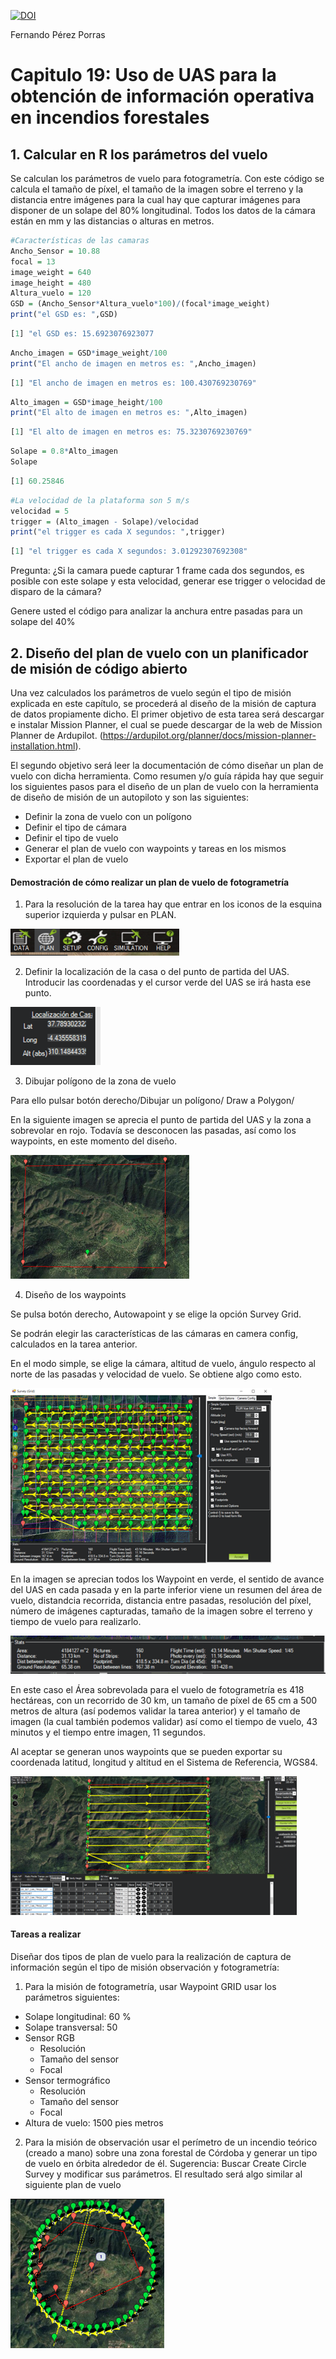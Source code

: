 [![DOI](https://zenodo.org/badge/761136793.svg)](https://zenodo.org/doi/10.5281/zenodo.10731036)

Fernando Pérez Porras

# Capitulo 19: Uso de UAS para la obtención de información operativa en incendios forestales

## 1. Calcular en R los parámetros del vuelo

Se calculan los parámetros de vuelo para fotogrametría. Con este código se calcula el tamaño de píxel, el tamaño de la imagen sobre el terreno y la distancia entre imágenes para la cual hay que capturar imágenes para disponer de un solape del 80% longitudinal. Todos los datos de la cámara están en mm y las distancias o alturas en metros.

```r
#Características de las camaras
Ancho_Sensor = 10.88
focal = 13
image_weight = 640
image_height = 480
Altura_vuelo = 120
GSD = (Ancho_Sensor*Altura_vuelo*100)/(focal*image_weight)
print("el GSD es: ",GSD)
```

```r annotate
[1] "el GSD es: 15.6923076923077
```

```r
Ancho_imagen = GSD*image_weight/100
print("El ancho de imagen en metros es: ",Ancho_imagen)
```

```r annotate
[1] "El ancho de imagen en metros es: 100.430769230769"
```

```r
Alto_imagen = GSD*image_height/100
print("El alto de imagen en metros es: ",Alto_imagen)
```

```r annotate
[1] "El alto de imagen en metros es: 75.3230769230769"
```

```r
Solape = 0.8*Alto_imagen
Solape
```

```r annotate
[1] 60.25846
```

```r
#La velocidad de la plataforma son 5 m/s
velocidad = 5
trigger = (Alto_imagen - Solape)/velocidad
print("el trigger es cada X segundos: ",trigger)
```

```r annotate
[1] "el trigger es cada X segundos: 3.01292307692308"
```

Pregunta: ¿Si la camara puede capturar 1 frame cada dos segundos, es posible con este solape y esta velocidad, generar ese trigger o velocidad de disparo de la cámara?

Genere usted el código para analizar la anchura entre pasadas para un solape del 40%

## 2. Diseño del plan de vuelo con un planificador de misión de código abierto

Una vez calculados los parámetros de vuelo según el tipo de misión explicada en este capítulo, se procederá al diseño de la misión de captura de datos propiamente dicho. El primer objetivo de esta tarea será descargar e instalar Mission Planner, el cual se puede descargar de la web de Mission Planner de Ardupilot. (https://ardupilot.org/planner/docs/mission-planner-installation.html).

El segundo objetivo será leer la documentación de cómo diseñar un plan de vuelo con dicha herramienta. Como resumen y/o guía rápida hay que seguir los siguientes pasos para el diseño de un plan de vuelo con la herramienta de diseño de misión de un autopiloto y son las siguientes:
- Definir la zona de vuelo con un polígono
- Definir el tipo de cámara
- Definir el tipo de vuelo
- Generar el plan de vuelo con waypoints y tareas en los mismos
- Exportar el plan de vuelo

 #### Demostración de cómo realizar un plan de vuelo de fotogrametría

1. Para la resolución de la tarea hay que entrar en los iconos de la esquina superior izquierda y pulsar en PLAN.

![](./Auxiliares/Imagen1.png)

2.	Definir la localización de la casa o del punto de partida del UAS. Introducir las coordenadas y el cursor verde del UAS se irá hasta ese punto.

![](./Auxiliares/Imagen2.png)

3.	Dibujar polígono de la zona de vuelo

Para ello pulsar botón derecho/Dibujar un polígono/ Draw a Polygon/

En la siguiente imagen se aprecia el punto de partida del UAS y la zona a sobrevolar en rojo. Todavía se desconocen las pasadas, así como los waypoints, en este momento del diseño.

![](./Auxiliares/Imagen3.png)

4.	Diseño de los waypoints

Se pulsa botón derecho, Autowapoint y se elige la opción Survey Grid.

Se podrán elegir las características de las cámaras en camera config, calculados en la tarea anterior.

En el modo simple, se elige la cámara, altitud de vuelo, ángulo respecto al norte de las pasadas y velocidad de vuelo. Se obtiene algo como esto.

![](./Auxiliares/Imagen4.png)

En la imagen se aprecian todos los Waypoint en verde, el sentido de avance del UAS en cada pasada y en la parte inferior viene un resumen del área de vuelo, distandcia recorrida, distancia entre pasadas, resolución del píxel, número de imágenes capturadas, tamaño de la imagen sobre el terreno y tiempo de vuelo para realizarlo.

![](./Auxiliares/Imagen5.png)

En este caso el Área sobrevolada para el vuelo de fotogrametría es 418 hectáreas, con un recorrido de 30 km, un tamaño de píxel de 65 cm a 500 metros de altura (así podemos validar la tarea anterior) y el tamaño de imagen (la cual también podemos validar) así como el tiempo de vuelo, 43 minutos y el tiempo entre imagen, 11 segundos.

Al aceptar se generan unos waypoints que se pueden exportar su coordenada latitud, longitud y altitud en el Sistema de Referencia, WGS84.

![](./Auxiliares/Imagen6.png)

#### Tareas a realizar

Diseñar dos tipos de plan de vuelo para la realización de captura de información según el tipo de misión observación y fotogrametría:

1.	Para la misión de fotogrametría, usar Waypoint GRID usar los parámetros siguientes:
   - Solape longitudinal: 60 %
   - Solape transversal: 50
   - Sensor RGB
     - Resolución
     - Tamaño del sensor
     - Focal
   - Sensor termográfico
     - Resolución
     - Tamaño del sensor
     - Focal
   - Altura de vuelo: 1500 pies metros

2.	Para la misión de observación usar el perímetro de un incendio teórico (creado a mano) sobre una zona forestal de Córdoba y generar un tipo de vuelo en órbita alrededor de él. Sugerencia: Buscar Create Circle Survey y modificar sus parámetros. El resultado será algo similar al siguiente plan de vuelo

![](./Auxiliares/Imagen7.png)



 
